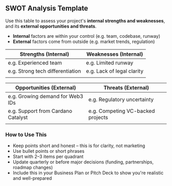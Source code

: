## SWOT Analysis Template

Use this table to assess your project's **internal strengths and weaknesses**, and its **external opportunities and threats**.

- **Internal** factors are within your control (e.g. team, codebase, runway)
- **External** factors come from outside (e.g. market trends, regulation)



| Strengths  (Internal)            | Weaknesses  (Internal)     |
| -------------------------------- | -------------------------- |
| e.g. Experienced team            | e.g. Limited runway        |
| e.g. Strong tech differentiation | e.g. Lack of legal clarity |
|                                  |                            |

| Opportunities  (External)          | Threats  (External)               |
| ---------------------------------- | --------------------------------- |
| e.g. Growing demand for Web3 IDs   | e.g. Regulatory uncertainty       |
| e.g. Support from Cardano Catalyst | e.g. Competing VC-backed projects |
|                                    |                                   |



### How to Use This

- Keep points short and honest – this is for clarity, not marketing  
- Use bullet points or short phrases  
- Start with 2–3 items per quadrant  
- Update quarterly or before major decisions (funding, partnerships, roadmap changes)  
- Include this in your Business Plan or Pitch Deck to show you're realistic and well-prepared